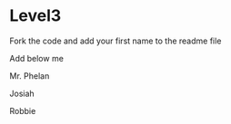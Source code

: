 Level3
======

Fork the code and add your first name to the readme file

Add below me


Mr. Phelan

Josiah

Robbie

